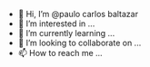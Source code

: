 - 👋 Hi, I’m @paulo carlos baltazar
- 👀 I’m interested in ...
- 🌱 I’m currently learning ...
- 💞️ I’m looking to collaborate on ...
- 📫 How to reach me ...

<!---
paulo-Nambo/paulo-Nambo is a ✨ special ✨ repository because its `README.md` (this file) appears on your GitHub profile.
You can click the Preview link to take a look at your changes.
--->

